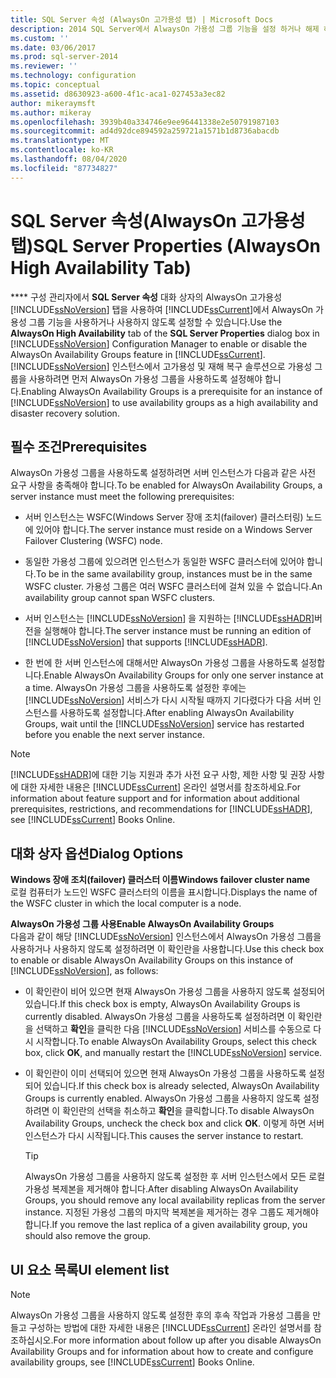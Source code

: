 ```yaml
---
title: SQL Server 속성 (AlwaysOn 고가용성 탭) | Microsoft Docs
description: 2014 SQL Server에서 AlwaysOn 가용성 그룹 기능을 설정 하거나 해제 하는 방법에 대해 알아봅니다. 서버 인스턴스가이 기능에 대해 충족 해야 하는 필수 구성 요소를 확인 합니다.
ms.custom: ''
ms.date: 03/06/2017
ms.prod: sql-server-2014
ms.reviewer: ''
ms.technology: configuration
ms.topic: conceptual
ms.assetid: d8630923-a600-4f1c-aca1-027453a3ec82
author: mikeraymsft
ms.author: mikeray
ms.openlocfilehash: 3939b40a334746e9ee96441338e2e50791987103
ms.sourcegitcommit: ad4d92dce894592a259721a1571b1d8736abacdb
ms.translationtype: MT
ms.contentlocale: ko-KR
ms.lasthandoff: 08/04/2020
ms.locfileid: "87734827"
---
```

# <a name="sql-server-properties-alwayson-high-availability-tab"></a><span data-ttu-id="13aa0-104">SQL Server 속성(AlwaysOn 고가용성 탭)</span><span class="sxs-lookup"><span data-stu-id="13aa0-104">SQL Server Properties (AlwaysOn High Availability Tab)</span></span>
  <span data-ttu-id="13aa0-105">\*\*\*\* 구성 관리자에서 **SQL Server 속성** 대화 상자의 AlwaysOn 고가용성 [!INCLUDE[ssNoVersion](../../includes/ssnoversion-md.md)] 탭을 사용하여 [!INCLUDE[ssCurrent](../../includes/sscurrent-md.md)]에서 AlwaysOn 가용성 그룹 기능을 사용하거나 사용하지 않도록 설정할 수 있습니다.</span><span class="sxs-lookup"><span data-stu-id="13aa0-105">Use the **AlwaysOn High Availability** tab of the **SQL Server Properties** dialog box in [!INCLUDE[ssNoVersion](../../includes/ssnoversion-md.md)] Configuration Manager to enable or disable the AlwaysOn Availability Groups feature in [!INCLUDE[ssCurrent](../../includes/sscurrent-md.md)].</span></span> <span data-ttu-id="13aa0-106">[!INCLUDE[ssNoVersion](../../includes/ssnoversion-md.md)] 인스턴스에서 고가용성 및 재해 복구 솔루션으로 가용성 그룹을 사용하려면 먼저 AlwaysOn 가용성 그룹을 사용하도록 설정해야 합니다.</span><span class="sxs-lookup"><span data-stu-id="13aa0-106">Enabling AlwaysOn Availability Groups is a prerequisite for an instance of [!INCLUDE[ssNoVersion](../../includes/ssnoversion-md.md)] to use availability groups as a high availability and disaster recovery solution.</span></span>  
  
##  <a name="prerequisites"></a><a name="Prerequisites"></a> <span data-ttu-id="13aa0-107">필수 조건</span><span class="sxs-lookup"><span data-stu-id="13aa0-107">Prerequisites</span></span>  
 <span data-ttu-id="13aa0-108">AlwaysOn 가용성 그룹을 사용하도록 설정하려면 서버 인스턴스가 다음과 같은 사전 요구 사항을 충족해야 합니다.</span><span class="sxs-lookup"><span data-stu-id="13aa0-108">To be enabled for AlwaysOn Availability Groups, a server instance must meet the following prerequisites:</span></span>  
  
-   <span data-ttu-id="13aa0-109">서버 인스턴스는 WSFC(Windows Server 장애 조치(failover) 클러스터링) 노드에 있어야 합니다.</span><span class="sxs-lookup"><span data-stu-id="13aa0-109">The server instance must reside on a Windows Server Failover Clustering (WSFC) node.</span></span>  
  
-   <span data-ttu-id="13aa0-110">동일한 가용성 그룹에 있으려면 인스턴스가 동일한 WSFC 클러스터에 있어야 합니다.</span><span class="sxs-lookup"><span data-stu-id="13aa0-110">To be in the same availability group, instances must be in the same WSFC cluster.</span></span> <span data-ttu-id="13aa0-111">가용성 그룹은 여러 WSFC 클러스터에 걸쳐 있을 수 없습니다.</span><span class="sxs-lookup"><span data-stu-id="13aa0-111">An availability group cannot span WSFC clusters.</span></span>  
  
-   <span data-ttu-id="13aa0-112">서버 인스턴스는 [!INCLUDE[ssNoVersion](../../includes/ssnoversion-md.md)] 을 지원하는 [!INCLUDE[ssHADR](../../includes/sshadr-md.md)]버전을 실행해야 합니다.</span><span class="sxs-lookup"><span data-stu-id="13aa0-112">The server instance must be running an edition of [!INCLUDE[ssNoVersion](../../includes/ssnoversion-md.md)] that supports [!INCLUDE[ssHADR](../../includes/sshadr-md.md)].</span></span>  
  
-   <span data-ttu-id="13aa0-113">한 번에 한 서버 인스턴스에 대해서만 AlwaysOn 가용성 그룹을 사용하도록 설정합니다.</span><span class="sxs-lookup"><span data-stu-id="13aa0-113">Enable AlwaysOn Availability Groups for only one server instance at a time.</span></span> <span data-ttu-id="13aa0-114">AlwaysOn 가용성 그룹을 사용하도록 설정한 후에는 [!INCLUDE[ssNoVersion](../../includes/ssnoversion-md.md)] 서비스가 다시 시작될 때까지 기다렸다가 다음 서버 인스턴스를 사용하도록 설정합니다.</span><span class="sxs-lookup"><span data-stu-id="13aa0-114">After enabling AlwaysOn Availability Groups, wait until the [!INCLUDE[ssNoVersion](../../includes/ssnoversion-md.md)] service has restarted before you enable the next server instance.</span></span>  
  
> [!NOTE]  
>  <span data-ttu-id="13aa0-115">[!INCLUDE[ssHADR](../../includes/sshadr-md.md)]에 대한 기능 지원과 추가 사전 요구 사항, 제한 사항 및 권장 사항에 대한 자세한 내용은 [!INCLUDE[ssCurrent](../../includes/sscurrent-md.md)] 온라인 설명서를 참조하세요.</span><span class="sxs-lookup"><span data-stu-id="13aa0-115">For information about feature support and for information about additional prerequisites, restrictions, and recommendations for [!INCLUDE[ssHADR](../../includes/sshadr-md.md)], see [!INCLUDE[ssCurrent](../../includes/sscurrent-md.md)] Books Online.</span></span>  
  
## <a name="dialog-options"></a><span data-ttu-id="13aa0-116">대화 상자 옵션</span><span class="sxs-lookup"><span data-stu-id="13aa0-116">Dialog Options</span></span>  
 <span data-ttu-id="13aa0-117">**Windows 장애 조치(failover) 클러스터 이름**</span><span class="sxs-lookup"><span data-stu-id="13aa0-117">**Windows failover cluster name**</span></span>  
 <span data-ttu-id="13aa0-118">로컬 컴퓨터가 노드인 WSFC 클러스터의 이름을 표시합니다.</span><span class="sxs-lookup"><span data-stu-id="13aa0-118">Displays the name of the WSFC cluster in which the local computer is a node.</span></span>  
  
 <span data-ttu-id="13aa0-119">**AlwaysOn 가용성 그룹 사용**</span><span class="sxs-lookup"><span data-stu-id="13aa0-119">**Enable AlwaysOn Availability Groups**</span></span>  
 <span data-ttu-id="13aa0-120">다음과 같이 해당 [!INCLUDE[ssNoVersion](../../includes/ssnoversion-md.md)] 인스턴스에서 AlwaysOn 가용성 그룹을 사용하거나 사용하지 않도록 설정하려면 이 확인란을 사용합니다.</span><span class="sxs-lookup"><span data-stu-id="13aa0-120">Use this check box to enable or disable AlwaysOn Availability Groups on this instance of [!INCLUDE[ssNoVersion](../../includes/ssnoversion-md.md)], as follows:</span></span>  
  
-   <span data-ttu-id="13aa0-121">이 확인란이 비어 있으면 현재 AlwaysOn 가용성 그룹을 사용하지 않도록 설정되어 있습니다.</span><span class="sxs-lookup"><span data-stu-id="13aa0-121">If this check box is empty, AlwaysOn Availability Groups is currently disabled.</span></span> <span data-ttu-id="13aa0-122">AlwaysOn 가용성 그룹을 사용하도록 설정하려면 이 확인란을 선택하고 **확인**을 클릭한 다음 [!INCLUDE[ssNoVersion](../../includes/ssnoversion-md.md)] 서비스를 수동으로 다시 시작합니다.</span><span class="sxs-lookup"><span data-stu-id="13aa0-122">To enable AlwaysOn Availability Groups, select this check box, click **OK**, and manually restart the [!INCLUDE[ssNoVersion](../../includes/ssnoversion-md.md)] service.</span></span>  
  
-   <span data-ttu-id="13aa0-123">이 확인란이 이미 선택되어 있으면 현재 AlwaysOn 가용성 그룹을 사용하도록 설정되어 있습니다.</span><span class="sxs-lookup"><span data-stu-id="13aa0-123">If this check box is already selected, AlwaysOn Availability Groups is currently enabled.</span></span> <span data-ttu-id="13aa0-124">AlwaysOn 가용성 그룹을 사용하지 않도록 설정하려면 이 확인란의 선택을 취소하고 **확인**을 클릭합니다.</span><span class="sxs-lookup"><span data-stu-id="13aa0-124">To disable AlwaysOn Availability Groups, uncheck the check box and click **OK**.</span></span> <span data-ttu-id="13aa0-125">이렇게 하면 서버 인스턴스가 다시 시작됩니다.</span><span class="sxs-lookup"><span data-stu-id="13aa0-125">This causes the server instance to restart.</span></span>  
  
    > [!TIP]  
    >  <span data-ttu-id="13aa0-126">AlwaysOn 가용성 그룹을 사용하지 않도록 설정한 후 서버 인스턴스에서 모든 로컬 가용성 복제본을 제거해야 합니다.</span><span class="sxs-lookup"><span data-stu-id="13aa0-126">After disabling AlwaysOn Availability Groups, you should remove any local availability replicas from the server instance.</span></span> <span data-ttu-id="13aa0-127">지정된 가용성 그룹의 마지막 복제본을 제거하는 경우 그룹도 제거해야 합니다.</span><span class="sxs-lookup"><span data-stu-id="13aa0-127">If you remove the last replica of a given availability group, you should also remove the group.</span></span>  
  
## <a name="ui-element-list"></a><span data-ttu-id="13aa0-128">UI 요소 목록</span><span class="sxs-lookup"><span data-stu-id="13aa0-128">UI element list</span></span>  
  
> [!NOTE]  
>  <span data-ttu-id="13aa0-129">AlwaysOn 가용성 그룹을 사용하지 않도록 설정한 후의 후속 작업과 가용성 그룹을 만들고 구성하는 방법에 대한 자세한 내용은 [!INCLUDE[ssCurrent](../../includes/sscurrent-md.md)] 온라인 설명서를 참조하십시오.</span><span class="sxs-lookup"><span data-stu-id="13aa0-129">For more information about follow up after you disable AlwaysOn Availability Groups and for information about how to create and configure availability groups, see [!INCLUDE[ssCurrent](../../includes/sscurrent-md.md)] Books Online.</span></span>  
  
  
